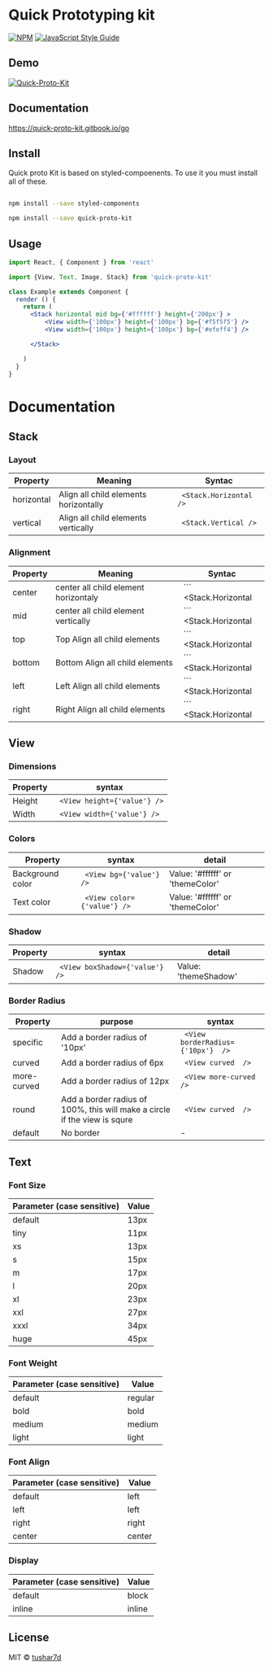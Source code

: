 # Quick Prototyping kit

> 

[![NPM](https://img.shields.io/npm/v/kit.svg)](https://www.npmjs.com/package/kit) [![JavaScript Style Guide](https://img.shields.io/badge/code_style-standard-brightgreen.svg)](https://standardjs.com)

## Demo

[![ Quick-Proto-Kit](https://codesandbox.io/static/img/play-codesandbox.svg)](https://codesandbox.io/s/r0vr59wjvm?module=%2Fsrc%2FApp.js)

## Documentation

https://quick-proto-kit.gitbook.io/go

## Install

Quick proto Kit is based on styled-compoenents. To use it you must install all of these.

```bash

npm install --save styled-components

npm install --save quick-proto-kit
```

## Usage

```jsx
import React, { Component } from 'react'

import {View, Text, Image, Stack} from 'quick-proto-kit'

class Example extends Component {
  render () {
    return (
      <Stack horizontal mid bg={'#ffffff'} height={'200px'} >
          <View width={'100px'} height={'100px'} bg={'#f5f5f5'} />
          <View width={'100px'} height={'100px'} bg={'#efeff4'} />

      </Stack>

    )
  }
}
```

# Documentation

>

## Stack

### Layout

Property  | Meaning | Syntac
------------ | ------------- | -------------
horizontal | Align all child elements horizontally | ```  <Stack.Horizontal /> ```
vertical | Align all child elements vertically | ```  <Stack.Vertical /> ```



### Alignment

Property  | Meaning | Syntac
------------ | ------------- | -------------
center | center all child element horizontaly | ```  <Stack.Horizontal|Vertical center /> ```
mid | center all child element vertically | ```  <Stack.Horizontal|Vertical mid /> ```
top | Top Align all child elements  | ```  <Stack.Horizontal|Vertical top /> ```
bottom | Bottom Align all child elements  | ```  <Stack.Horizontal|Vertical bottom /> ```
left | Left Align all child elements  | ```  <Stack.Horizontal|Vertical left /> ```
right | Right Align all child elements  | ```  <Stack.Horizontal|Vertical right /> ```




## View

### Dimensions

Property  | syntax
------------ | -------------
Height | ```  <View height={'value'} /> ```
Width | ```  <View width={'value'} /> ```


### Colors

Property  | syntax | detail
------------ | ------------- | -------------
Background color | ```  <View bg={'value'} /> ``` | Value: '#ffffff' or 'themeColor' 
Text color | ```  <View color={'value'} /> ``` | Value: '#ffffff' or 'themeColor' 

### Shadow

Property  | syntax | detail
------------ | ------------- | -------------
Shadow | ```  <View boxShadow={'value'} /> ``` | Value: 'themeShadow' 




### Border Radius

Property  |  purpose    |syntax 
------------ | ------------- | -------------
specific | Add a border radius of '10px' | ```  <View borderRadius={'10px'}  /> ```
curved | Add a border radius of 6px | ```  <View curved  /> ```
more-curved | Add a border radius of 12px | ```  <View more-curved  /> ```
round | Add a border radius of 100%, this will make a circle if the view is squre | ```  <View curved  /> ```
default | No border | -

## Text




### Font Size

Parameter (case sensitive) | Value
------------ | -------------
default | 13px
tiny | 11px
xs | 13px
s | 15px
m | 17px
l | 20px
xl | 23px
xxl | 27px
xxxl | 34px
huge | 45px


### Font Weight

Parameter (case sensitive) | Value
------------ | -------------
default | regular
bold | bold
medium | medium
light | light


### Font Align

Parameter (case sensitive) | Value
------------ | -------------
default | left
left | left
right | right
center | center

### Display

Parameter (case sensitive) | Value
------------ | -------------
default | block
inline | inline








## License

MIT © [tushar7d](https://github.com/tushar7d)
